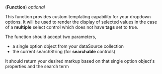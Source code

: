 <!-- customOptionTemplateFunction -->
(**Function**) *optional*

This function provides custom templating capability for your dropdown options. It will be used to render the display of selected values in the case of a **multiple** select control which does not have **tags** set to true. 

The function should accept two parameters, 
- a single option object from your dataSource collection
- the current searchString (for **searchable** controls)

It should return your desired markup based on that single option object's properties and the search term
